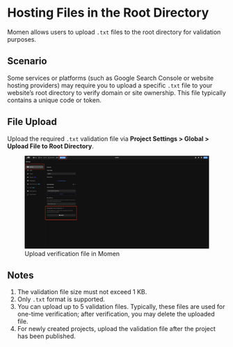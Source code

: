 # Hosting Files in the Root Directory

Momen allows users to upload `.txt` files to the root directory for validation purposes.

## Scenario

Some services or platforms (such as Google Search Console or website hosting providers) may require you to upload a specific `.txt` file to your website’s root directory to verify domain or site ownership. This file typically contains a unique code or token.

## File Upload

Upload the required `.txt` validation file via **Project Settings > Global > Upload File to Root Directory**.

<figure><img src="../.gitbook/assets/verification-file.jpeg" alt="Momen upload verification file"><figcaption>Upload verification file in Momen</figcaption></figure>

## Notes

1. The validation file size must not exceed 1 KB.
2. Only `.txt` format is supported.
3. You can upload up to 5 validation files. Typically, these files are used for one-time verification; after verification, you may delete the uploaded file.
4. For newly created projects, upload the validation file after the project has been published.